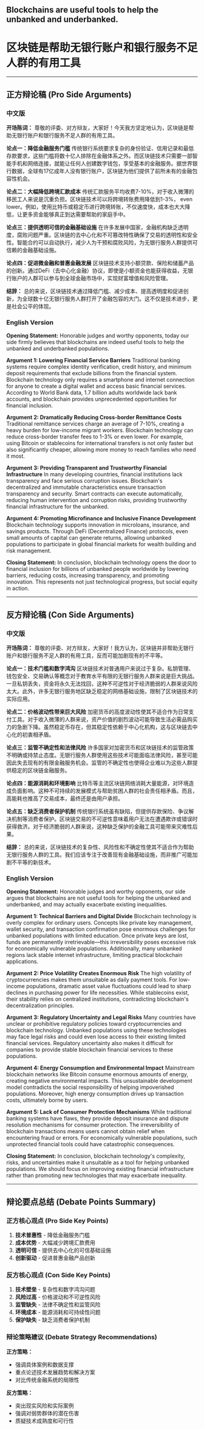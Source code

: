 ## Blockchains are useful tools to help the unbanked and underbanked.

# 区块链是帮助无银行账户和银行服务不足人群的有用工具

---

## 正方辩论稿 (Pro Side Arguments)

### 中文版

**开场陈词：**
尊敬的评委、对方辩友，大家好！今天我方坚定地认为，区块链是帮助无银行账户和银行服务不足人群的有用工具。

**论点一：降低金融服务门槛**
传统银行系统要求复杂的身份验证、信用记录和最低存款要求，这些门槛将数十亿人排除在金融体系之外。而区块链技术只需要一部智能手机和网络连接，就能让任何人创建数字钱包，享受基本的金融服务。据世界银行数据，全球有17亿成年人没有银行账户，区块链为他们提供了前所未有的金融包容性机会。

**论点二：大幅降低跨境汇款成本**
传统汇款服务平均收费7-10%，对于收入微薄的移民工人来说是沉重负担。区块链技术可以将跨境转账费用降低到1-3%， even lower。例如，使用比特币或稳定币进行跨境转账，不仅速度快，成本也大大降低，让更多资金能够真正到达需要帮助的家庭手中。

**论点三：提供透明可信的金融基础设施**
在许多发展中国家，金融机构缺乏透明度，腐败问题严重。区块链的去中心化和不可篡改特性确保了交易的透明性和安全性。智能合约可以自动执行，减少人为干预和腐败风险，为无银行服务人群提供可信赖的金融基础设施。

**论点四：促进微金融和普惠金融发展**
区块链技术支持小额贷款、保险和储蓄产品的创新。通过DeFi（去中心化金融）协议，即使是小额资金也能获得收益，无银行账户的人群可以参与到全球金融市场中，实现财富增值和风险管理。

**结辞：**
总的来说，区块链技术通过降低门槛、减少成本、提高透明度和促进创新，为全球数十亿无银行服务人群打开了金融包容的大门。这不仅是技术进步，更是社会公平的体现。

### English Version

**Opening Statement:**
Honorable judges and worthy opponents, today our side firmly believes that blockchains are indeed useful tools to help the unbanked and underbanked populations.

**Argument 1: Lowering Financial Service Barriers**
Traditional banking systems require complex identity verification, credit history, and minimum deposit requirements that exclude billions from the financial system. Blockchain technology only requires a smartphone and internet connection for anyone to create a digital wallet and access basic financial services. According to World Bank data, 1.7 billion adults worldwide lack bank accounts, and blockchain provides unprecedented opportunities for financial inclusion.

**Argument 2: Dramatically Reducing Cross-border Remittance Costs**
Traditional remittance services charge an average of 7-10%, creating a heavy burden for low-income migrant workers. Blockchain technology can reduce cross-border transfer fees to 1-3% or even lower. For example, using Bitcoin or stablecoins for international transfers is not only faster but also significantly cheaper, allowing more money to reach families who need it most.

**Argument 3: Providing Transparent and Trustworthy Financial Infrastructure**
In many developing countries, financial institutions lack transparency and face serious corruption issues. Blockchain's decentralized and immutable characteristics ensure transaction transparency and security. Smart contracts can execute automatically, reducing human intervention and corruption risks, providing trustworthy financial infrastructure for the unbanked.

**Argument 4: Promoting Microfinance and Inclusive Finance Development**
Blockchain technology supports innovation in microloans, insurance, and savings products. Through DeFi (Decentralized Finance) protocols, even small amounts of capital can generate returns, allowing unbanked populations to participate in global financial markets for wealth building and risk management.

**Closing Statement:**
In conclusion, blockchain technology opens the door to financial inclusion for billions of unbanked people worldwide by lowering barriers, reducing costs, increasing transparency, and promoting innovation. This represents not just technological progress, but social equity in action.

---

## 反方辩论稿 (Con Side Arguments)

### 中文版

**开场陈词：**
尊敬的评委、对方辩友，大家好！我方认为，区块链并非帮助无银行账户和银行服务不足人群的有用工具，反而可能加剧现有的不平等。

**论点一：技术门槛和数字鸿沟**
区块链技术对普通用户来说过于复杂。私钥管理、钱包安全、交易确认等概念对于教育水平有限的无银行服务人群来说是巨大挑战。一旦私钥丢失，资金将永久无法找回，这种不可逆性对于经济脆弱的人群来说风险太大。此外，许多无银行服务地区缺乏稳定的网络基础设施，限制了区块链技术的实际应用。

**论点二：价格波动性带来巨大风险**
加密货币的高度波动性使其不适合作为日常支付工具。对于收入微薄的人群来说，资产价值的剧烈波动可能导致生活必需品购买力的急剧下降。虽然稳定币存在，但其稳定性依赖于中心化机构，这与区块链去中心化的初衷相矛盾。

**论点三：监管不确定性和法律风险**
许多国家对加密货币和区块链技术的监管政策不明确或持禁止态度。无银行服务人群使用这些技术可能面临法律风险，甚至可能因此失去现有的有限金融服务机会。监管的不确定性也使得企业难以为这些人群提供稳定的区块链金融服务。

**论点四：能源消耗和环境影响**
比特币等主流区块链网络消耗大量能源，对环境造成负面影响。这种不可持续的发展模式与帮助贫困人群的社会责任相矛盾。而且，高能耗也推高了交易成本，最终还是由用户承担。

**论点五：缺乏消费者保护机制**
传统银行系统虽有缺陷，但提供存款保险、争议解决机制等消费者保护。区块链交易的不可逆性意味着用户无法在遭遇欺诈或错误时获得救济。对于经济脆弱的人群来说，这种缺乏保护的金融工具可能带来灾难性后果。

**结辞：**
总的来说，区块链技术的复杂性、风险性和不确定性使其不适合作为帮助无银行服务人群的工具。我们应该专注于改善现有金融基础设施，而非推广可能加剧不平等的新技术。

### English Version

**Opening Statement:**
Honorable judges and worthy opponents, our side argues that blockchains are not useful tools for helping the unbanked and underbanked, and may actually exacerbate existing inequalities.

**Argument 1: Technical Barriers and Digital Divide**
Blockchain technology is overly complex for ordinary users. Concepts like private key management, wallet security, and transaction confirmation pose enormous challenges for unbanked populations with limited education. Once private keys are lost, funds are permanently irretrievable—this irreversibility poses excessive risk for economically vulnerable populations. Additionally, many unbanked regions lack stable internet infrastructure, limiting practical blockchain applications.

**Argument 2: Price Volatility Creates Enormous Risk**
The high volatility of cryptocurrencies makes them unsuitable as daily payment tools. For low-income populations, dramatic asset value fluctuations could lead to sharp declines in purchasing power for life necessities. While stablecoins exist, their stability relies on centralized institutions, contradicting blockchain's decentralization principles.

**Argument 3: Regulatory Uncertainty and Legal Risks**
Many countries have unclear or prohibitive regulatory policies toward cryptocurrencies and blockchain technology. Unbanked populations using these technologies may face legal risks and could even lose access to their existing limited financial services. Regulatory uncertainty also makes it difficult for companies to provide stable blockchain financial services to these populations.

**Argument 4: Energy Consumption and Environmental Impact**
Mainstream blockchain networks like Bitcoin consume enormous amounts of energy, creating negative environmental impacts. This unsustainable development model contradicts the social responsibility of helping impoverished populations. Moreover, high energy consumption drives up transaction costs, ultimately borne by users.

**Argument 5: Lack of Consumer Protection Mechanisms**
While traditional banking systems have flaws, they provide deposit insurance and dispute resolution mechanisms for consumer protection. The irreversibility of blockchain transactions means users cannot obtain relief when encountering fraud or errors. For economically vulnerable populations, such unprotected financial tools could have catastrophic consequences.

**Closing Statement:**
In conclusion, blockchain technology's complexity, risks, and uncertainties make it unsuitable as a tool for helping unbanked populations. We should focus on improving existing financial infrastructure rather than promoting new technologies that may exacerbate inequality.

---

## 辩论要点总结 (Debate Points Summary)

### 正方核心观点 (Pro Side Key Points)
1. **技术普惠性** - 降低金融服务门槛
2. **成本优势** - 大幅减少跨境汇款费用
3. **透明可信** - 提供去中心化的可信基础设施
4. **创新驱动** - 促进普惠金融产品创新

### 反方核心观点 (Con Side Key Points)
1. **技术壁垒** - 复杂性和数字鸿沟问题
2. **风险过高** - 价格波动和不可逆性风险
3. **监管缺失** - 法律不确定性和监管风险
4. **环境成本** - 能源消耗和可持续性问题
5. **保护缺失** - 缺乏消费者保护机制

### 辩论策略建议 (Debate Strategy Recommendations)

**正方策略：**
- 强调具体案例和数据支撑
- 重点论述技术发展趋势和解决方案
- 对比传统金融系统的局限性

**反方策略：**
- 突出现实风险和实际案例
- 强调对弱势群体的潜在伤害
- 质疑技术成熟度和可行性